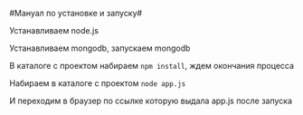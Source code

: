 #Мануал по установке и запуску#

Устанавливаем node.js

Устанавливаем mongodb, запускаем mongodb

В каталоге с проектом набираем `npm install`, ждем окончания процесса

Набираем в каталоге с проектом `node app.js`

И переходим в браузер по ссылке которую выдала app.js после запуска


